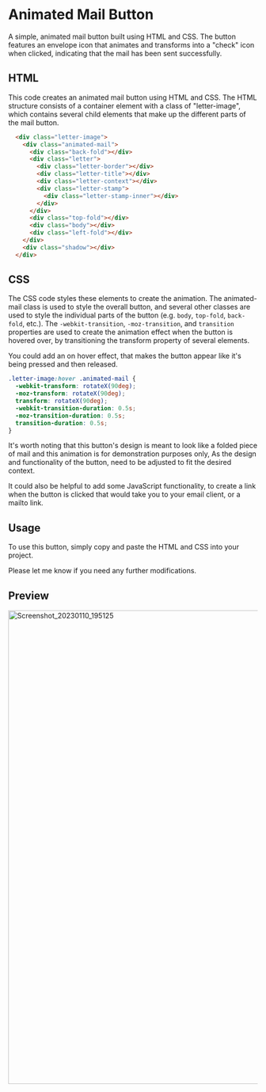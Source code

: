 # Animated Mail Button
A simple, animated mail button built using HTML and CSS. The button features an envelope icon that animates and transforms into a "check" icon when clicked, indicating that the mail has been sent successfully.

## HTML
This code creates an animated mail button using HTML and CSS. The HTML structure consists of a container element with a class of "letter-image", which contains several child elements that make up the different parts of the mail button.

```HTML
  <div class="letter-image">
    <div class="animated-mail">
      <div class="back-fold"></div>
      <div class="letter">
        <div class="letter-border"></div>
        <div class="letter-title"></div>
        <div class="letter-context"></div>
        <div class="letter-stamp">
          <div class="letter-stamp-inner"></div>
        </div>
      </div>
      <div class="top-fold"></div>
      <div class="body"></div>
      <div class="left-fold"></div>
    </div>
    <div class="shadow"></div>
  </div>
```

## CSS
The CSS code styles these elements to create the animation. The animated-mail class is used to style the overall button, and several other classes are used to style the individual parts of the button (e.g. `body`, `top-fold`, `back-fold`, etc.). The `-webkit-transition`, `-moz-transition`, and `transition` properties are used to create the animation effect when the button is hovered over, by transitioning the transform property of several elements.

You could add an on hover effect, that makes the button appear like it's being pressed and then released.

```CSS
.letter-image:hover .animated-mail {
  -webkit-transform: rotateX(90deg);
  -moz-transform: rotateX(90deg);
  transform: rotateX(90deg);
  -webkit-transition-duration: 0.5s;
  -moz-transition-duration: 0.5s;
  transition-duration: 0.5s;
}
```

It's worth noting that this button's design is meant to look like a folded piece of mail and this animation is for demonstration purposes only, As the design and functionality of the button, need to be adjusted to fit the desired context.

It could also be helpful to add some JavaScript functionality, to create a link when the button is clicked that would take you to your email client, or a mailto link.

## Usage
To use this button, simply copy and paste the HTML and CSS into your project.

Please let me know if you need any further modifications.

## Preview
<img width="957" alt="Screenshot_20230110_195125" src="https://user-images.githubusercontent.com/59678435/211579428-860f4f36-b305-45c7-be22-12e00d519f65.png">
